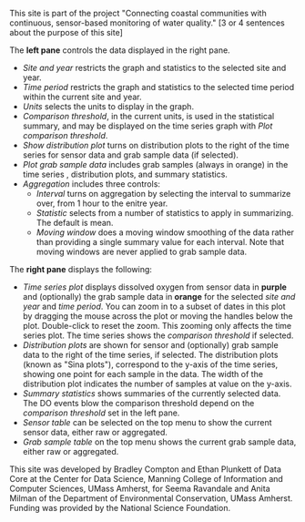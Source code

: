 This site is part of the project "Connecting coastal communities with continuous, sensor-based 
monitoring of water quality." [3 or 4 sentences about the purpose of this site] 

The **left pane** controls the data displayed in the right pane. 

- *Site and year* restricts the graph and statistics to the selected site and year.
- *Time period* restricts the graph and statistics to the selected time period within the current site and year.
- *Units* selects the units to display in the graph.
- *Comparison threshold*, in the current units, is used in the statistical summary, and may be displayed on the 
time series graph with *Plot comparison threshold*.
- *Show distribution plot* turns on distribution plots to the right of the time series for 
sensor data and grab sample data (if selected). 
- *Plot grab sample data* includes grab samples (always in orange) in the time series , distribution plots, and summary
statistics.
- *Aggregation* includes three controls:
   - *Interval* turns on aggregation by selecting the interval to summarize over, from 1 hour to the enitre year.
   - *Statistic* selects from a number of statistics to apply in summarizing. The default is mean.
   - *Moving window* does a moving window smoothing of the data rather than providing a single summary value for each
interval. Note that moving windows are never applied to grab sample data.

The **right pane** displays the following:

- *Time series plot* displays dissolved oxygen from sensor data in **purple** and (optionally) the grab sample data in **orange** for 
the selected *site and year* and *time period*. You can zoom in to a subset of dates in this plot by dragging 
the mouse across the plot or moving the handles below the plot. Double-click to reset the zoom. This zooming only affects
the time series plot. The time series shows the *comparison threshold* if selected.
- *Distribution plots* are shown for sensor and (optionally) grab sample data to the right of the time series, if selected.
The distribution plots (known as "Sina plots"), correspond to the y-axis of the time series, showing one point for each 
sample in the data. The width of the distribution plot indicates the number of samples at value on the y-axis.
- *Summary statistics* shows summaries of the currently selected data. The DO events blow the comparison threshold
depend on the *comparison threshold* set in the left pane.
- *Sensor table* can be selected on the top menu to show the current sensor data, either raw or aggregated.
- *Grab sample table* on the top menu shows the current grab sample data, either raw or aggregated.

This site was developed by Bradley Compton and Ethan Plunkett of Data Core at the Center for
Data Science, Manning College of Information and Computer Sciences, UMass Amherst, 
for Seema Ravandale and Anita Milman of the Department of Environmental Conservation, UMass Amherst.
Funding was provided by the National Science Foundation.